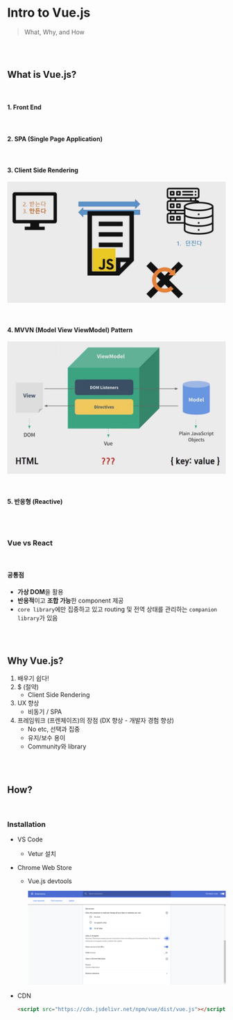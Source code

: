 # Intro to Vue.js 

> What, Why, and How

<br>

<br>

## What is Vue.js?

<br>

#### 1. Front End

<br>

#### 2. SPA (Single Page Application)

<br>

#### 3. Client Side Rendering

![image-20200525101243092](../images/image-20200525101243092.png)

<br>

#### 4. MVVN (Model View ViewModel) Pattern

![image-20200525101419720](../images/image-20200525101419720.png)

<br>

#### 5. 반응형 (Reactive) 

<br>

<br>

### Vue vs React

<br>

#### 공통점

- **가상 DOM**을 활용
- **반응적**이고 **조합 가능**한 component 제공
- `core library`에만 집중하고 있고 routing 및 전역 상태를 관리하는 `companion library`가 있음

<br>

<br>

## Why Vue.js?

1. 배우기 쉽다!
2. $ (절약)
   - Client Side Rendering
3. UX 향상
   - 비동기 / SPA
4. 프레임워크 (프렌체이즈)의 장점 (DX 향상 - 개발자 경험 향상)
   - No etc, 선택과 집중
   - 유지/보수 용이
   - Community와 library

<br><br>

## How?

<br>

### Installation

- VS Code
  - Vetur 설치

- Chrome Web Store

  - Vue.js devtools

    ![image-20200525103628912](../images/image-20200525103628912.png)

- CDN

  ```html
  <script src="https://cdn.jsdelivr.net/npm/vue/dist/vue.js"></script>
  ```

  <br>

  <br>